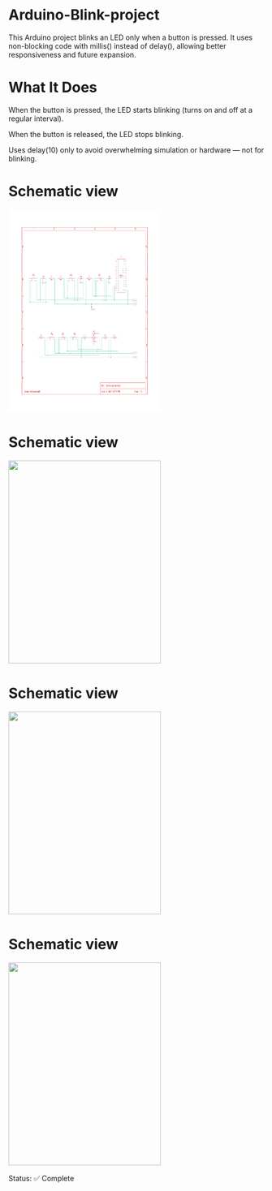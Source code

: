 # Arduino-Blink-project

This Arduino project blinks an LED only when a button is pressed. It uses non-blocking code with millis() instead of delay(), allowing better responsiveness and future expansion.


# What It Does
When the button is pressed, the LED starts blinking (turns on and off at a regular interval).

When the button is released, the LED stops blinking.

Uses delay(10) only to avoid overwhelming simulation or hardware — not for blinking.

# Schematic view
<div>
  <img src="https://github.com/jamel012/Arduino-Blink-project/blob/main/Schematic%20View.pdf" width="300" height="400">
</div>

# Schematic view
<div>
  <img src="https://github.com/jamel012/Arduino-Blink-project/blob/main/Video%20of%20i%20did%20practically%20.mp4" width="300" height="400">
</div>

# Schematic view
<div>
  <img src="https://github.com/jamel012/Arduino-Blink-project/blob/main/Simulation%20record.mp4" width="300" height="400">
</div>

# Schematic view
<div>
  <img src="https://github.com/jamel012/Arduino-Blink-project/blob/main/Component%20List.csv" width="300" height="400">
</div>

Status: ✅ Complete
